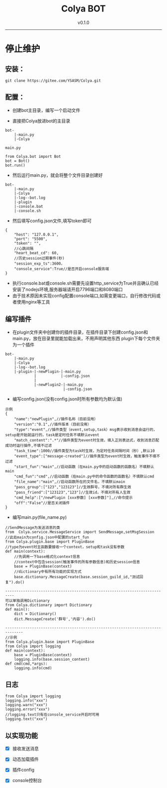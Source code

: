 <h1 align="center"> Colya BOT </h1>
<div align="center">v0.1.0</div>
</div>


***
# 停止维护

## 安装：


```
git clone https://gitee.com/YSASM/Colya.git
```


## 配置：

* 创建bot主目录，编写一个启动文件

* 直接把Colya放进bot的主目录



```
bot-
    |-main.py
    |-Colya
```

```
main.py

from Colya.bot import Bot
bot = Bot()
bot.run()
```

* 然后运行main.py，就会将整个文件目录创建好
```
bot-
    |-main.py
    |-Colya
    |-log--bot.log
    |-plugin
    |-console.bat
    |-console.sh
```

* 然后填写config.json文件,填写token即可
```
{
    "host": "127.0.0.1", 
    "port": "5500", 
    "token": "", 
    //心跳间隔
    "heart_beat_cd": 60,
    //历史session过期事件(秒)
    "session_exp_ts":3600，
    "console_service":True//是否开启console服务端
}
```
* 执行console.bat或console.sh需要先设置http_service为True并且确认已经安装了nodejs环境,服务器端请开启7796端口和8080端口
* 由于技术原因未实现config配置console端口,如需变更端口，自行修改代码或者使用nginx等工具

## 编写插件
* 在plugin文件夹中创建你的插件目录，在插件目录下创建config.json和main.py，放在目录里就能加载出来，不用声明其他东西
plugin下每个文件夹为一个插件
```
bot-
    |-main.py
    |-Colya
    |-log--bot.log
    |-plugin-|-newPlugin-|-main.py
             |           |-config.json
             |
             |-newPlugin2-|-main.py
                          |-config.json
```

* 编写config.json(没有config.json时所有参数均为默认值)
```
示例
{
    "name":"newPlugin",//插件名称（目前没用）
    "version":"0.1",//插件版本（目前没用）
    "type":"event",//插件类型（event,setup,task）msg表示收到消息会运行的，setup是开始就运行的，task是定时任务不填默认event
    "match_content":".*"//插件类型为event时生效，填入正则表达式，收到消息匹配成功时运行插件,不填不过滤
    "task_time":1000//插件类型为task时生效，为定时任务间隔时间（秒）,默认10
    "event_type":["message-created"]//插件类型为event时生效，触发事件不填不过滤
    "start_fun":"main",//启动函数（在main.py中的启动函数的函数名）不填默认main
    "cmd_fun":"cmd",//启动函数（在main.py中的命令函数的函数名）不填默认cmd
    "file_name":"main",//启动函数所在的文件名，不填默认main
    "pass_group":["123","123123"]//生效群号，不填对所有群生效
    "pass_friend":["123123","123"]//生效id，不填对所有人生效
    "cmd_help":["/newPlugin [xxx参数] [xxx参数]"],//命令提示
    "off":"False"//是否关闭插件
}
```
* 编写main.py(file_name.py)
```
//SendMessage为发送消息的类
from  Colya.service.MessageService import SendMessage,setMsgSession
//此处main为config.json中配置的start_fun
from Colya.plugin.base import PluginBase
//type为event时主函数要接收一个context，setup和task没有参数
def main(context):
    //先调用一下base格式化context信息
    //context中包含session(触发事件的所有参数信息)和历史session信息
    base = PluginBase(context)
    //dictionary中有所有功能的实现方式
    base.dictionary.MessageCreate(base.session_guild_id,"测试回复").do()

--------------------------------------------------------------------------
可以单独调用Dictionary
from Colya.dictionary import Dictionary
def main():
    dict = Dictionary()
    dict.MessageCreate('群号','内容').do()

------------------------------------------------------------------------------
//示例
from Colya.plugin.base import PluginBase
from Colya import logging
def main(context):
    base = PluginBase(context)
    logging.info(base.session_content)
def cmd(cmd,*args):
    logging.info(cmd)

```

## 日志
```
from Colya import logging
logging.info("xxx")
logging.warn("xxx")
logging.error("xxx")
//logging.text只有在console_service开启时可用
logging.text("xxx")
```

## 以实现功能

- [x] 接收发送消息
- [x] 动态加载插件
- [x] 插件config
- [x] console控制台

